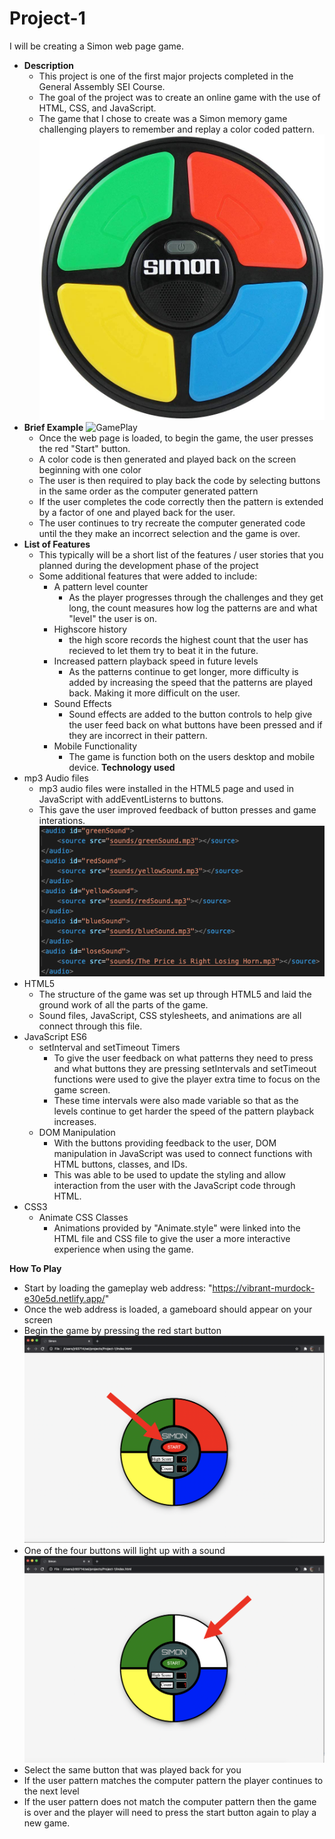 # Project-1
I will be creating a Simon web page game.
- **Description**
  - This project is one of the first major projects completed in the General Assembly SEI Course.
  - The goal of the project was to create an online game with the use of HTML, CSS, and JavaScript.
  - The game that I chose to create was a Simon memory game challenging players to remember and replay a color coded pattern. ![Simon](README_Images/RealSimon.jpg)
- **Brief Example**
  ![GamePlay](README_Images/gameplay1.gif)
  - Once the web page is loaded, to begin the game, the user presses the red "Start" button.
  - A color code is then generated and played back on the screen beginning with one color
  - The user is then required to play back the code by selecting buttons in the same order as the computer generated pattern
  - If the user completes the code correctly then the pattern is extended by a factor of one and played back for the user.
  - The user continues to try recreate the computer generated code until the they make an incorrect selection and the game is over.
- **List of Features**
  - This typically will be a short list of the features / user stories that you planned during the development phase of the project
  - Some additional features that were added to include:
    - A pattern level counter
      - As the player progresses through the challenges and they get long, the count measures how log the patterns are and what "level" the user is on.
    - Highscore history
      - the high score records the highest count that the user has recieved to let them try to beat it in the future.
    - Increased pattern playback speed in future levels
      - As the patterns continue to get longer, more difficulty is added by increasing the speed that the patterns are played back. Making it more difficult on the user.
    - Sound Effects
      - Sound effects are added to the button controls to help give the user feed back on what buttons have been pressed and if they are incorrect in their pattern.
    - Mobile Functionality 
      - The game is function both on the users desktop and mobile device.
**Technology used**
- mp3 Audio files
  - mp3 audio files were installed in the HTML5 page and used in JavaScript with addEventListerns to buttons.
  - This gave the user improved feedback of button presses and game interations.
  ![Audio](README_Images/Audio.png)
- HTML5
  - The structure of the game was set up through HTML5 and laid the ground work of all the parts of the game.
  - Sound files, JavaScript, CSS stylesheets, and animations are all connect through this file.
- JavaScript ES6
  - setInterval and setTimeout Timers
    - To give the user feedback on what patterns they need to press and what buttons they are pressing setIntervals and setTimeout functions were used to give the player extra time to focus on the game screen.
    - These time intervals were also made variable so that as the levels continue to get harder the speed of the pattern playback increases. 
  - DOM Manipulation
    - With the buttons providing feedback to the user, DOM manipulation in JavaScript was used to connect functions with HTML buttons, classes, and IDs.
    - This was able to be used to update the styling and allow interaction from the user with the JavaScript code through HTML.
- CSS3
  - Animate CSS Classes
    - Animations provided by "Animate.style" were linked into the HTML file and CSS file to give the user a more interactive experience when using the game.


**How To Play**
- Start by loading the gameplay web address: "https://vibrant-murdock-e30e5d.netlify.app/"  
- Once the web address is loaded, a gameboard should appear on your screen
- Begin the game by pressing the red start button
![Start](README_Images/Simon1.png)
- One of the four buttons will light up with a sound
![GamePattern](README_Images/Simon2.png)
- Select the same button that was played back for you
- If the user pattern matches the computer pattern the player continues to the next level
- If the user pattern does not match the computer pattern then the game is over and the player will need to press the start button again to play a new game.

